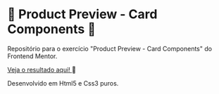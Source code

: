 # 🦋 Product Preview - Card Components 🦋 #
Repositório para o exercício "Product Preview - Card Components" do Frontend Mentor.

<a href="https://eytorlima.github.io/product_preview-fem/" target="_blank"> Veja o resultado aqui! </a> 🔗

Desenvolvido em Html5 e Css3 puros.
